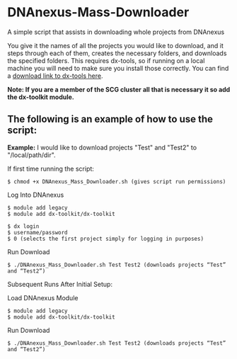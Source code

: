 # DNAnexus-Mass-Downloader
A simple script that assists in downloading whole projects from DNAnexus

You give it the names of all the projects you would like to download, and it steps through each of them, creates the necessary folders, and downloads the specified folders. This requires dx-tools, so if running on a local machine you will need to make sure you install those correctly. You can find a [download link to dx-tools here](https://wiki.dnanexus.com/downloads).

**Note: If you are a member of the SCG cluster all that is necessary it so add the dx-toolkit module.**

## The following is an example of how to use the script:

**Example:**
I would like to download projects "Test" and "Test2" to "/local/path/dir".
 
If first time running the script:

  `$ chmod +x DNAnexus_Mass_Downloader.sh (gives script run permissions)`
 
Log Into DNAnexus

  ```
  $ module add legacy
  $ module add dx-toolkit/dx-toolkit
  ```

  ```$ source /srv/gsfs0/software/dx-toolkit/0.234.1/environment (if dx-toolkit link is broken)
  $ dx login
  $ username/password
  $ 0 (selects the first project simply for logging in purposes)
  ```
 
Run Download

  ```$ cd /local/path/dir (move to desired directory where all the files will be downloaded) 
  $ ./DNAnexus_Mass_Downloader.sh Test Test2 (downloads projects “Test” and “Test2”)
 ```


Subsequent Runs After Initial Setup: 

Load DNAnexus Module

  ```
  $ module add legacy
  $ module add dx-toolkit/dx-toolkit
  ```
  
Run Download

  ```$ cd /local/path/dir (move to desired directory where all the files will be downloaded) 
  $ ./DNAnexus_Mass_Downloader.sh Test Test2 (downloads projects “Test” and “Test2”)
 ```
